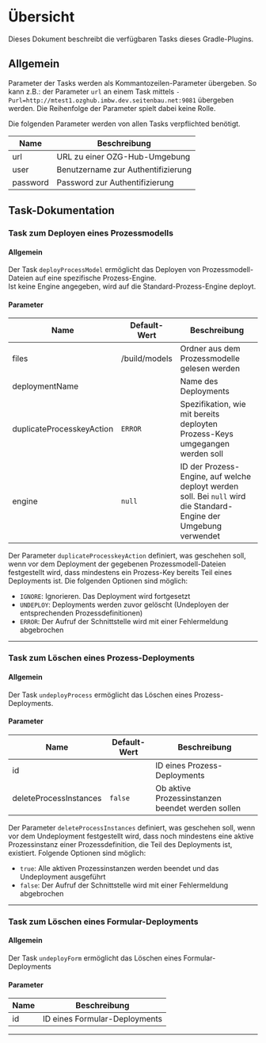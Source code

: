 # Übersicht

Dieses Dokument beschreibt die verfügbaren Tasks dieses Gradle-Plugins.

## Allgemein

Parameter der Tasks werden als Kommantozeilen-Parameter übergeben. So kann z.B.: der Parameter `url`
an einem Task mittels `-Purl=http://mtest1.ozghub.imbw.dev.seitenbau.net:9081` übergeben werden. Die
Reihenfolge der Parameter spielt dabei keine Rolle.

Die folgenden Parameter werden von allen Tasks verpflichted benötigt.

| **Name** | **Beschreibung**                   |
| -------- | ---------------------------------- |
| url      | URL zu einer OZG-Hub-Umgebung      |
| user     | Benutzername zur Authentifizierung |
| password | Password zur Authentifizierung     |

## Task-Dokumentation

### Task zum Deployen eines Prozessmodells

#### Allgemein

Der Task `deployProcessModel` ermöglicht das Deployen von Prozessmodell-Dateien auf eine spezifische
Prozess-Engine.<br />
Ist keine Engine angegeben, wird auf die Standard-Prozess-Engine deployt.

#### Parameter

| **Name**                  | **Default-Wert** | **Beschreibung**                   |
| ------------------------- | ---------------- | ---------------------------------- |
| files                     | /build/models | Ordner aus dem Prozessmodelle gelesen werden |
| deploymentName            |               | Name des Deployments |
| duplicateProcesskeyAction | `ERROR`       | Spezifikation, wie mit bereits deployten Prozess-Keys umgegangen werden soll |
| engine                    | `null`        | ID der Prozess-Engine, auf welche deployt werden soll. Bei `null` wird die Standard-Engine der Umgebung verwendet |

Der Parameter `duplicateProcesskeyAction` definiert, was geschehen soll, wenn vor dem Deployment der
gegebenen Prozessmodell-Dateien festgestellt wird, dass mindestens ein Prozess-Key bereits Teil
eines Deployments ist. Die folgenden Optionen sind möglich:

- `IGNORE`: Ignorieren. Das Deployment wird fortgesetzt
- `UNDEPLOY`: Deployments werden zuvor gelöscht (Undeployen der entsprechenden Prozessdefinitionen)
- `ERROR`: Der Aufruf der Schnittstelle wird mit einer Fehlermeldung abgebrochen

---------------------------------------------------------------------------------------------------

### Task zum Löschen eines Prozess-Deployments

#### Allgemein

Der Task `undeployProcess` ermöglicht das Löschen eines Prozess-Deployments.

#### Parameter

| **Name**                  | **Default-Wert** | **Beschreibung**                   |
| ------------------------- | ---------------- | ---------------------------------- |
| id                        |                  | ID eines Prozess-Deployments |
| deleteProcessInstances    | `false`          | Ob aktive Prozessinstanzen beendet werden sollen |

Der Parameter `deleteProcessInstances` definiert, was geschehen soll, wenn vor dem Undeployment
festgestellt wird, dass noch mindestens eine aktive Prozessinstanz einer Prozessdefinition, die Teil
des Deployments ist, existiert. Folgende Optionen sind möglich:

- `true`: Alle aktiven Prozessinstanzen werden beendet und das Undeployment ausgeführt
- `false`: Der Aufruf der Schnittstelle wird mit einer Fehlermeldung abgebrochen

---------------------------------------------------------------------------------------------------

### Task zum Löschen eines Formular-Deployments

#### Allgemein

Der Task `undeployForm` ermöglicht das Löschen eines Formular-Deployments

#### Parameter

| **Name** | **Beschreibung**              |
| -------- | ----------------------------- |
| id       | ID eines Formular-Deployments |

---------------------------------------------------------------------------------------------------
